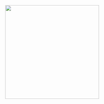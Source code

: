 <img src="https://user-images.githubusercontent.com/38860847/165989837-980dbe6f-4ae8-4a5d-8d64-7a987c0f942b.png" style="width: 300px;"/>
